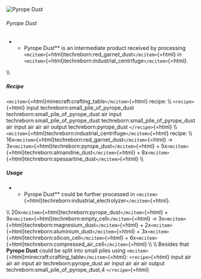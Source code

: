 ![Pyrope Dust ](/mods/techreborn/pyrope_dust.png)

###### Pyrope Dust

-   -   Pyrope Dust** is an intermediate product received by
        processing
        `<mcitem>`{=html}techreborn:red_garnet_dust`</mcitem>`{=html} in
        `<mcitem>`{=html}techreborn:industrial_centrifuge`</mcitem>`{=html}.

\\\\

##### Recipe

`<mcitem>`{=html}minecraft:crafting_table`</mcitem>`{=html} recipe: \\\\
`<recipe>`{=html} input techreborn:small_pile_of_pyrope_dust
techreborn:small_pile_of_pyrope_dust air input
techreborn:small_pile_of_pyrope_dust
techreborn:small_pile_of_pyrope_dust air input air air air output
techreborn:pyrope_dust `</recipe>`{=html} \\\\
`<mcitem>`{=html}techreborn:industrial_centrifuge`</mcitem>`{=html}
recipe: \\\\
16x`<mcitem>`{=html}techreborn:red_garnet_dust`</mcitem>`{=html} -\>
3x`<mcitem>`{=html}techreborn:pyrope_dust`</mcitem>`{=html} +
5x`<mcitem>`{=html}techreborn:almandine_dust`</mcitem>`{=html} +
8x`<mcitem>`{=html}techreborn:spessartine_dust`</mcitem>`{=html} \\\\

##### Usage

-   -   Pyrope Dust** could be further processed in
        `<mcitem>`{=html}techreborn:industrial_electrolyzer`</mcitem>`{=html}.

\\\\ 20x`<mcitem>`{=html}techreborn:pyrope_dust`</mcitem>`{=html} +
9x`<mcitem>`{=html}techreborn:empty_cell`</mcitem>`{=html} -\>
3x`<mcitem>`{=html}techreborn:magnesium_dust`</mcitem>`{=html} +
2x`<mcitem>`{=html}techreborn:aluminium_dust`</mcitem>`{=html} +
3x`<mcitem>`{=html}techreborn:silicon_cell`</mcitem>`{=html} +
6x`<mcitem>`{=html}techreborn:compressed_air_cell`</mcitem>`{=html} \\\\
\\\\ Besides that **Pyrope Dust** could be split into small piles
using `<mcitem>`{=html}minecraft:crafting_table`</mcitem>`{=html}:
`<recipe>`{=html} input air air air input air techreborn:pyrope_dust air
input air air air output techreborn:small_pile_of_pyrope_dust,4
`</recipe>`{=html}
